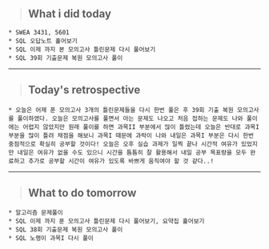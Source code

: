 >## What i did today
    * SWEA 3431, 5601
    * SQL 오답노트 훑어보기
    * SQL 이제 까지 본 모의고사 틀린문제 다시 풀어보기
    * SQL 39회 기출문제 복원 모의고사 풀이
---

>## Today's retrospective
    * 오늘은 어제 푼 모의고사 3개의 틀린문제들을 다시 한번 풀은 후 39회 기출 복원 모의고사를 풀이하였다. 오늘은 모의고사를 풀면서 아는 문제도 나오고 처음 접하는 문제도 나와 풀이에는 어렵지 않았지만 원래 풀이를 하면 과목II 부분에서 많이 틀렸는데 오늘은 반대로 과목I 부분을 많이 틀려 채점을 해보니 과목I 때문에 과락이 나와 내일은 과목I 부분은 다시 한번 중점적으로 확실히 공부할 것이다! 오늘은 오후 실습 과제가 일찍 끝나 시간적 여유가 있었지만 내일은 여유가 없을 수도 있으니 시간을 틈틈히 잘 활용해서 내일 공부 목표량을 모두 완료하고 추가로 공부할 시간이 여유가 있도록 바쁘게 움직여야 할 것 같다..!
---
>## What to do tomorrow
    * 알고리즘 문제풀이 
    * SQL 이제 까지 푼 모의고사 틀린문제 다시 풀어보기, 요약집 훑어보기
    * SQL 38회 기출문제 복원 모의고사 풀이
    * SQL 노랭이 과목I 다시 풀이